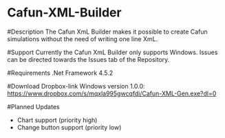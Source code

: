 # Cafun-XML-Builder

#Description
The Cafun XmL Builder makes it possible to create Cafun simulations without the need of writing one line XmL.

#Support
Currently the Cafun XmL Builder only supports Windows.
Issues can be directed towards the Issues tab of the Repository.

#Requirements
.Net Framework 4.5.2

#Download
Dropbox-link
Windows version 1.0.0: https://www.dropbox.com/s/mqxla995gwcqfdi/Cafun-XML-Gen.exe?dl=0

#Planned Updates
+ Chart support (priority high)
+ Change button support (priority low)

